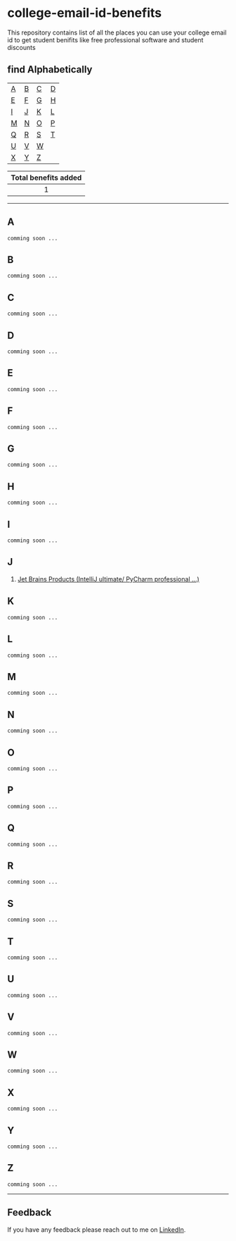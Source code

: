 # college-email-id-benefits
This repository contains list of all the places you can use your college email id to get student benifits like free professional software and student discounts

## find Alphabetically
 |      |    |    |    |
 |  --- |--- | ---|--- |
 |    [A](#A) |  [B](#B) |  [C](#C) | [D](#D)  |  
 |    [E](#E) |  [F](#F) |  [G](#G) | [H](#H)  |  
 |    [I](#I) |  [J](#J) |  [K](#K) | [L](#L)  |  
 |    [M](#M) |  [N](#N) |  [O](#O) | [P](#P)  |  
 |    [Q](#Q) |  [R](#R) |  [S](#S) | [T](#T)  |  
 |    [U](#U) |  [V](#V) |  [W](#W) |    |  
 |    [X](#X) |  [Y](#Y) |  [Z](#Z) |    | 

|Total benefits added|
 |:-------------------:|
 |      1            |

---
## A
    comming soon ...
## B
    comming soon ...
## C
    comming soon ...
## D
    comming soon ...
## E
    comming soon ...
## F
    comming soon ...
## G
    comming soon ...
## H
    comming soon ...
## I
    comming soon ...

## J

1. [Jet Brains Products (IntelliJ ultimate/ PyCharm professional ...) ](https://www.jetbrains.com/shop/eform/students)

## K
    comming soon ...
## L
    comming soon ...
## M
    comming soon ...
## N
    comming soon ...
## O
    comming soon ...
## P
    comming soon ...
## Q
    comming soon ...
## R
    comming soon ...
## S
    comming soon ...
## T
    comming soon ...
## U
    comming soon ...
## V
    comming soon ...
## W
    comming soon ...
## X
    comming soon ...
## Y
    comming soon ...
## Z
    comming soon ...
---
## Feedback

If you have any feedback please reach out to me on [LinkedIn](https://www.linkedin.com/in/akashghanate/). 
